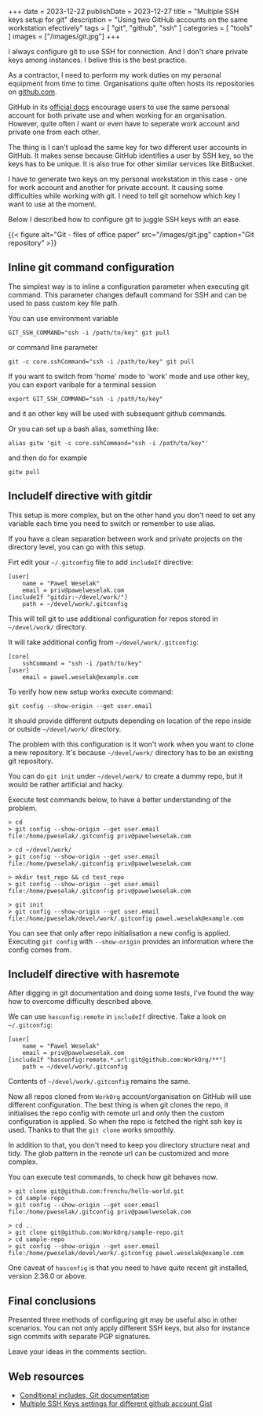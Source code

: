 +++
date = 2023-12-22
publishDate = 2023-12-27
title = "Multiple SSH keys setup for git"
description = "Using two GitHub accounts on the same workstation efectively"
tags = [
  "git", "github", "ssh"
]
categories = [
  "tools"
]
images = ["/images/git.jpg"]
+++

I always configure git to use SSH for connection. And I don't share private keys among instances. I belive this is the best practice.

As a contractor, I need to perform my work duties on my personal equipment from time to time.
Organisations quite often hosts its repositories on [github.com](https://github.com/).

GitHub in its [official docs](https://docs.github.com/en/account-and-profile/setting-up-and-managing-your-personal-account-on-github/managing-your-personal-account/merging-multiple-personal-accounts) encourage users to use the same personal account for both private use and when working for an organisation.
However, quite often I want or even have to seperate work account and private one from each other.

The thing is I can't upload the same key for two different user accounts in GitHub.
It makes sense because GitHub identifies a user by SSH key, so the keys has to be unique.
It is also true for other similar services like BitBucket.

I have to generate two keys on my personal workstation in this case - one for work account and another for private account.
It causing some difficulties while working with git. I need to tell git somehow which key I want to use at the moment. 

Below I described how to configure git to juggle SSH keys with an ease.

{{< figure alt="Git - files of office paper" src="/images/git.jpg" caption="Git repository" >}}

## Inline git command configuration

The simplest way is to inline a configuration parameter when executing git command.
This parameter changes default command for SSH and can be used to pass custom key file path. 


You can use environment variable

```shell
GIT_SSH_COMMAND="ssh -i /path/to/key" git pull
```

or command line parameter

```shell
git -c core.sshCommand="ssh -i /path/to/key" git pull
```

If you want to switch from 'home' mode to 'work' mode and use other key, you can export varibale for a terminal session

```shell
export GIT_SSH_COMMAND="ssh -i /path/to/key"
```

and it an other key will be used with subsequent github commands.

Or you can set up a bash alias, something like:

```shell
alias gitw 'git -c core.sshCommand="ssh -i /path/to/key"'
```

and then do for example

```shell
gitw pull
```

## IncludeIf directive with gitdir

This setup is more complex, but on the other hand you don't need to set any variable each time you need to switch or remember to use alias.

If you have a clean separation between work and private projects on the directory level, you can go with this setup.

Firt edit your `~/.gitconfig` file to add `includeIf` directive:

```
[user]
    name = "Pawel Weselak"
    email = priv@pawelweselak.com
[includeIf "gitdir:~/devel/work/"]
    path = ~/devel/work/.gitconfig
```

This will tell git to use additional configuration for repos stored in `~/devel/work/` directory.

It will take additional config from `~/devel/work/.gitconfig`:

```
[core]
    sshCommand = "ssh -i /path/to/key"
[user]
    email = pawel.weselak@example.com
```

To verify how new setup works execute command:

```shell
git config --show-origin --get user.email
```

It should provide different outputs depending on location of the repo inside or outside `~/devel/work/` directory.

The problem with this configuration is it won't work when you want to clone a new repository.
It's because `~/devel/work/` directory has to be an existing git repository.

You can do `git init` under `~/devel/work/` to create a dummy repo, but it would be rather artificial and hacky.

Execute test commands below, to have a better understanding of the problem. 

```
> cd
> git config --show-origin --get user.email
file:/home/pweselak/.gitconfig priv@pawelweselak.com

> cd ~/devel/work/
> git config --show-origin --get user.email
file:/home/pweselak/.gitconfig priv@pawelweselak.com

> mkdir test_repo && cd test_repo
> git config --show-origin --get user.email
file:/home/pweselak/.gitconfig priv@pawelweselak.com

> git init
> git config --show-origin --get user.email
file:/home/pweselak/devel/work/.gitconfig pawel.weselak@example.com
```

You can see that only after repo initialisation a new config is applied.
Executing `git config` with `--show-origin` provides an information where the config comes from.

## IncludeIf directive with hasremote

After digging in git documentation and doing some tests, I've found the way how to overcome difficulty described above.

We can use `hasconfig:remote` in `includeIf` directive. Take a look on `~/.gitconfig`:

```
[user]
    name = "Pawel Weselak"
    email = priv@pawelweselak.com
[includeIf "hasconfig:remote.*.url:git@github.com:WorkOrg/**"]
    path = ~/devel/work/.gitconfig
```

Contents of `~/devel/work/.gitconfig` remains the same.

Now all repos cloned from `WorkOrg` account/organisation on GitHub will use different configuration.
The best thing is when git clones the repo, it initialises the repo config with remote url and 
only then the custom configuration is applied. So when the repo is fetched the right ssh key is used.
Thanks to that the `git clone` works smoothly.

In addition to that, you don't need to keep you directory structure neat and tidy.
The glob pattern in the remote url can be customized and more complex.

You can execute test commands, to check how git behaves now.

```
> git clone git@github.com:frenchu/hello-world.git
> cd sample-repo
> git config --show-origin --get user.email
file:/home/pweselak/.gitconfig priv@pawelweselak.com

> cd ..
> git clone git@github.com:WorkOrg/sample-repo.git
> cd sample-repo
> git config --show-origin --get user.email
file:/home/pweselak/devel/work/.gitconfig pawel.weselak@example.com
```

One caveat of `hasconfig` is that you need to have quite recent git installed, version 2.36.0 or above.

## Final conclusions

Presented three methods of configuring git may be useful also in other scenarios.
You can not only apply different SSH keys, but also for instance sign commits with separate PGP signatures.

Leave your ideas in the comments section.

## Web resources

* [Conditional includes, Git documentation](https://git-scm.com/docs/git-config#_conditional_includes)
* [Multiple SSH Keys settings for different github account Gist](https://gist.github.com/jexchan/2351996)
